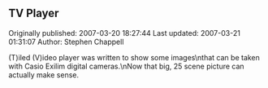 ## TV Player

Originally published: 2007-03-20 18:27:44
Last updated: 2007-03-21 01:31:07
Author: Stephen Chappell

(T)iled (V)ideo player was written to show some images\nthat can be taken with Casio Exilim digital cameras.\nNow that big, 25 scene picture can actually make sense.